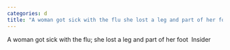 ```yaml
---
categories: d
title: "A woman got sick with the flu she lost a leg and part of her foot  Insider"
---
```

A woman got sick with the flu; she lost a leg and part of her foot&nbsp;&nbsp;Insider